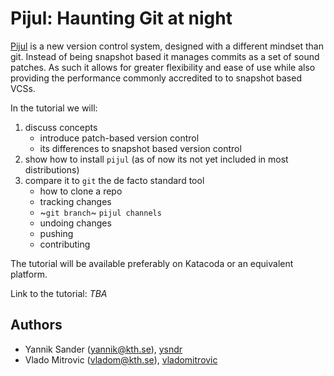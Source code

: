 # Pijul: Haunting Git at night

[Pijul](https://pijul.org/) is a new version control system, designed with a different mindset than git. Instead of being snapshot based it manages commits as a set of sound patches. As such it allows for greater flexibility and ease of use while also providing the performance commonly accredited to to snapshot based VCSs.

In the tutorial we will:

1. discuss concepts
   - introduce patch-based version control
   - its differences to snapshot based version control
2. show how to install `pijul` (as of now its not yet included in most distributions)
3. compare it to `git` the de facto standard tool
   - how to clone a repo
   - tracking changes
   - ~`git branch`~ `pijul channels`
   - undoing changes
   - pushing
   - contributing

The tutorial will be available preferably on Katacoda or an equivalent platform.

Link to the tutorial: *TBA*

## Authors

- Yannik Sander ([yannik@kth.se](mailto:yannik@kth.se)), [ysndr](https://github.com/ysndr)
- Vlado Mitrovic ([vladom@kth.se](mailto:vladom@kth.se)), [vladomitrovic](https://github.com/vladomitrovic)
